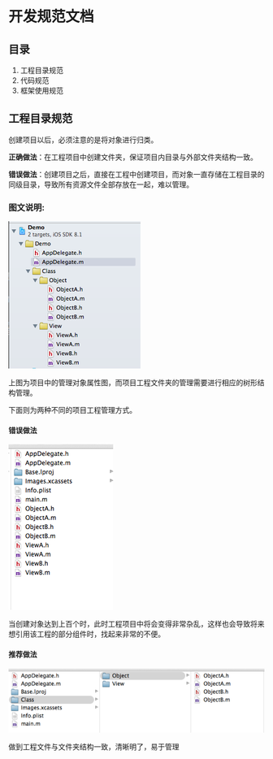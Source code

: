 # 开发规范文档

## 目录

1. 工程目录规范
2. 代码规范
3. 框架使用规范

## 工程目录规范

创建项目以后，必须注意的是将对象进行归类。

**正确做法**：在工程项目中创建文件夹，保证项目内目录与外部文件夹结构一致。

**错误做法**：创建项目之后，直接在工程中创建项目，而对象一直存储在工程目录的同级目录，导致所有资源文件全部存放在一起，难以管理。

### 图文说明:

![工程目录](resource/proj_tree.png)

上图为项目中的管理对象属性图，而项目工程文件夹的管理需要进行相应的树形结构管理。 

下面则为两种不同的项目工程管理方式。

#### 错误做法

![工程目录](resource/proj_tree_wrong.png)

当创建对象达到上百个时，此时工程项目中将会变得非常杂乱，这样也会导致将来想引用该工程的部分组件时，找起来非常的不便。

#### 推荐做法

![工程目录](resource/proj_tree_right.png)

做到工程文件与文件夹结构一致，清晰明了，易于管理

